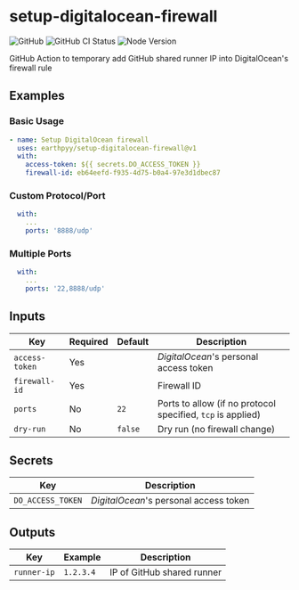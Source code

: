 # setup-digitalocean-firewall

![GitHub](https://img.shields.io/github/license/earthpyy/setup-digitalocean-firewall)
![GitHub CI Status](https://img.shields.io/github/actions/workflow/status/earthpyy/setup-digitalocean-firewall/ci.yml?branch=main)
![Node Version](https://img.shields.io/badge/node-16-blue)

GitHub Action to temporary add GitHub shared runner IP into DigitalOcean's firewall rule

## Examples

### Basic Usage

```yml
- name: Setup DigitalOcean firewall
  uses: earthpyy/setup-digitalocean-firewall@v1
  with:
    access-token: ${{ secrets.DO_ACCESS_TOKEN }}
    firewall-id: eb64eefd-f935-4d75-b0a4-97e3d1dbec87
```

### Custom Protocol/Port

```yml
  with:
    ...
    ports: '8888/udp'
```

### Multiple Ports

```yml
  with:
    ...
    ports: '22,8888/udp'
```

## Inputs

| Key | Required | Default | Description |
| --- | -------- | ------- | ----------- |
| `access-token` | Yes | | _DigitalOcean_'s personal access token |
| `firewall-id` | Yes | | Firewall ID |
| `ports` | No | `22` | Ports to allow (if no protocol specified, `tcp` is applied) |
| `dry-run` | No | `false` | Dry run (no firewall change) |

## Secrets

| Key | Description |
| --- | ----------- |
| `DO_ACCESS_TOKEN` | _DigitalOcean_'s personal access token |

## Outputs

| Key | Example | Description |
| --- | ------- | ----------- |
| `runner-ip` | `1.2.3.4` | IP of GitHub shared runner |
